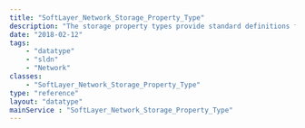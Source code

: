 ```yaml
---
title: "SoftLayer_Network_Storage_Property_Type"
description: "The storage property types provide standard definitions for properties which can be used with any type for Storage offering.  The properties provide additional information about a volume which they are assigned to. "
date: "2018-02-12"
tags:
    - "datatype"
    - "sldn"
    - "Network"
classes:
    - "SoftLayer_Network_Storage_Property_Type"
type: "reference"
layout: "datatype"
mainService : "SoftLayer_Network_Storage_Property_Type"
---
```

